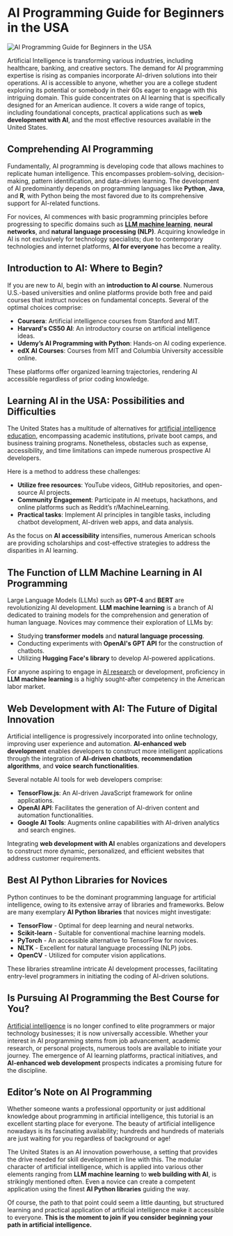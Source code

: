 # AI Programming Guide for Beginners in the USA

![AI Programming Guide for Beginners in the USA](https://github.com/user-attachments/assets/4af81a7b-acd4-44c1-a94e-8764f19e2f79)

Artificial Intelligence is transforming various industries, including healthcare, banking, and creative sectors. The demand for AI programming expertise is rising as companies incorporate AI-driven solutions into their operations. AI is accessible to anyone, whether you are a college student exploring its potential or somebody in their 60s eager to engage with this intriguing domain. This guide concentrates on AI learning that is specifically designed for an American audience. It covers a wide range of topics, including foundational concepts, practical applications such as **web development with AI**, and the most effective resources available in the United States.

## Comprehending AI Programming

Fundamentally, AI programming is developing code that allows machines to replicate human intelligence. This encompasses problem-solving, decision-making, pattern identification, and data-driven learning. The development of AI predominantly depends on programming languages like **Python**, **Java**, and **R**, with Python being the most favored due to its comprehensive support for AI-related functions.

For novices, AI commences with basic programming principles before progressing to specific domains such as [**LLM machine learning**](https://groupify.ai/ai-and-machine-learning), **neural networks**, and **natural language processing (NLP)**. Acquiring knowledge in AI is not exclusively for technology specialists; due to contemporary technologies and internet platforms, **AI for everyone** has become a reality.

## Introduction to AI: Where to Begin?

If you are new to AI, begin with an **introduction to AI course**. Numerous U.S.-based universities and online platforms provide both free and paid courses that instruct novices on fundamental concepts. Several of the optimal choices comprise:

- **Coursera**: Artificial intelligence courses from Stanford and MIT.  
- **Harvard's CS50 AI**: An introductory course on artificial intelligence ideas.  
- **Udemy’s AI Programming with Python**: Hands-on AI coding experience.  
- **edX AI Courses**: Courses from MIT and Columbia University accessible online.  

These platforms offer organized learning trajectories, rendering AI accessible regardless of prior coding knowledge.

## Learning AI in the USA: Possibilities and Difficulties

The United States has a multitude of alternatives for [artificial intelligence education](https://groupify.ai/ai-tools-for-education), encompassing academic institutions, private boot camps, and business training programs. Nonetheless, obstacles such as expense, accessibility, and time limitations can impede numerous prospective AI developers.  

Here is a method to address these challenges:

- **Utilize free resources**: YouTube videos, GitHub repositories, and open-source AI projects.  
- **Community Engagement**: Participate in AI meetups, hackathons, and online platforms such as Reddit’s r/MachineLearning.  
- **Practical tasks**: Implement AI principles in tangible tasks, including chatbot development, AI-driven web apps, and data analysis.  

As the focus on **AI accessibility** intensifies, numerous American schools are providing scholarships and cost-effective strategies to address the disparities in AI learning.

## The Function of LLM Machine Learning in AI Programming

Large Language Models (LLMs) such as **GPT-4** and **BERT** are revolutionizing AI development. **LLM machine learning** is a branch of AI dedicated to training models for the comprehension and generation of human language. Novices may commence their exploration of LLMs by:

- Studying **transformer models** and **natural language processing**.  
- Conducting experiments with **OpenAI's GPT API** for the construction of chatbots.  
- Utilizing **Hugging Face's library** to develop AI-powered applications.  

For anyone aspiring to engage in [AI research](https://groupify.ai/ai-tools-for-research) or development, proficiency in **LLM machine learning** is a highly sought-after competency in the American labor market.

## Web Development with AI: The Future of Digital Innovation

Artificial intelligence is progressively incorporated into online technology, improving user experience and automation. **AI-enhanced web development** enables developers to construct more intelligent applications through the integration of **AI-driven chatbots**, **recommendation algorithms**, and **voice search functionalities**.

Several notable AI tools for web developers comprise:

- **TensorFlow.js**: An AI-driven JavaScript framework for online applications.  
- **OpenAI API**: Facilitates the generation of AI-driven content and automation functionalities.  
- **Google AI Tools**: Augments online capabilities with AI-driven analytics and search engines.  

Integrating **web development with AI** enables organizations and developers to construct more dynamic, personalized, and efficient websites that address customer requirements.


## Best AI Python Libraries for Novices

Python continues to be the dominant programming language for artificial intelligence, owing to its extensive array of libraries and frameworks. Below are many exemplary **AI Python libraries** that novices might investigate:

- **TensorFlow** - Optimal for deep learning and neural networks.  
- **Scikit-learn** - Suitable for conventional machine learning models.  
- **PyTorch** - An accessible alternative to TensorFlow for novices.  
- **NLTK** - Excellent for natural language processing (NLP) jobs.  
- **OpenCV** - Utilized for computer vision applications.  

These libraries streamline intricate AI development processes, facilitating entry-level programmers in initiating the coding of AI-driven solutions.


## Is Pursuing AI Programming the Best Course for You?

[Artificial intelligence](https://timesofindia.indiatimes.com/education/news/ai-now-writes-25-of-code-in-the-us-should-computer-science-students-rethink-their-career-plans/articleshow/122002732.cms) is no longer confined to elite programmers or major technology businesses; it is now universally accessible. Whether your interest in AI programming stems from job advancement, academic research, or personal projects, numerous tools are available to initiate your journey. The emergence of AI learning platforms, practical initiatives, and **AI-enhanced web development** prospects indicates a promising future for the discipline.


## Editor’s Note on AI Programming

Whether someone wants a professional opportunity or just additional knowledge about programming in artificial intelligence, this tutorial is an excellent starting place for everyone. The beauty of artificial intelligence nowadays is its fascinating availability; hundreds and hundreds of materials are just waiting for you regardless of background or age!  

The United States is an AI innovation powerhouse, a setting that provides the drive needed for skill development in line with this. The modular character of artificial intelligence, which is applied into various other elements ranging from **LLM machine learning** to **web building with AI**, is strikingly mentioned often. Even a novice can create a competent application using the finest **AI Python libraries** guiding the way.  

Of course, the path to that point could seem a little daunting, but structured learning and practical application of artificial intelligence make it accessible to everyone. **This is the moment to join if you consider beginning your path in artificial intelligence.**
